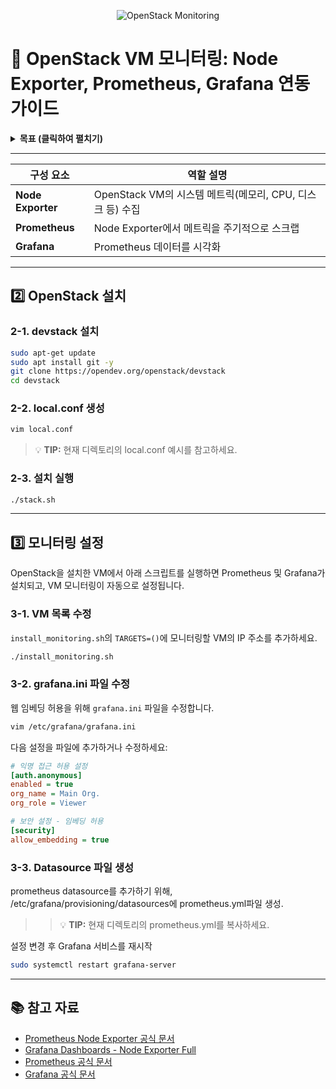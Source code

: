 <p align="center">
	<img src="https://img.shields.io/badge/OpenStack-Node%20Exporter%20%7C%20Prometheus%20%7C%20Grafana-blue?style=for-the-badge&logo=OpenStack" alt="OpenStack Monitoring" />
</p>

# 🚀 OpenStack VM 모니터링: Node Exporter, Prometheus, Grafana 연동 가이드

<details>
<summary><strong>목표 (클릭하여 펼치기)</strong></summary>

✔️ OpenStack VM에 Node Exporter를 설치하여 시스템 메트릭을 수집<br>
✔️ DevStack VM에 설치된 Prometheus와 Grafana에서 OpenStack VM의 메트릭을 시각화 및 모니터링

</details>

---

| 구성 요소         | 역할 설명                                                 |
| ----------------- | --------------------------------------------------------- |
| **Node Exporter** | OpenStack VM의 시스템 메트릭(메모리, CPU, 디스크 등) 수집 |
| **Prometheus**    | Node Exporter에서 메트릭을 주기적으로 스크랩              |
| **Grafana**       | Prometheus 데이터를 시각화                                |

---

## 2️⃣ OpenStack 설치

### 2-1. devstack 설치

```bash
sudo apt-get update
sudo apt install git -y
git clone https://opendev.org/openstack/devstack
cd devstack
```

### 2-2. local.conf 생성

```bash
vim local.conf
```

> 💡 **TIP:** 현재 디렉토리의 local.conf 예시를 참고하세요.

### 2-3. 설치 실행

```bash
./stack.sh
```

---

## 3️⃣ 모니터링 설정

OpenStack을 설치한 VM에서 아래 스크립트를 실행하면 Prometheus 및 Grafana가 설치되고, VM 모니터링이 자동으로 설정됩니다.

### 3-1. VM 목록 수정

`install_monitoring.sh`의 `TARGETS=()`에 모니터링할 VM의 IP 주소를 추가하세요.

```bash
./install_monitoring.sh
```

### 3-2. grafana.ini 파일 수정

웹 임베딩 허용을 위해 `grafana.ini` 파일을 수정합니다.

```bash
vim /etc/grafana/grafana.ini
```

다음 설정을 파일에 추가하거나 수정하세요:

```ini
# 익명 접근 허용 설정
[auth.anonymous]
enabled = true
org_name = Main Org.
org_role = Viewer

# 보안 설정 - 임베딩 허용
[security]
allow_embedding = true
```

### 3-3. Datasource 파일 생성

prometheus datasource를 추가하기 위해, /etc/grafana/provisioning/datasources에 prometheus.yml파일 생성.

> > 💡 **TIP:** 현재 디렉토리의 prometheus.yml를 복사하세요.

설정 변경 후 Grafana 서비스를 재시작

```bash
sudo systemctl restart grafana-server
```

---

## 📚 참고 자료

- [Prometheus Node Exporter 공식 문서](https://prometheus.io/docs/guides/node-exporter/)
- [Grafana Dashboards - Node Exporter Full](https://grafana.com/grafana/dashboards/1860-node-exporter-full/)
- [Prometheus 공식 문서](https://prometheus.io/docs/introduction/overview/)
- [Grafana 공식 문서](https://grafana.com/docs/)
